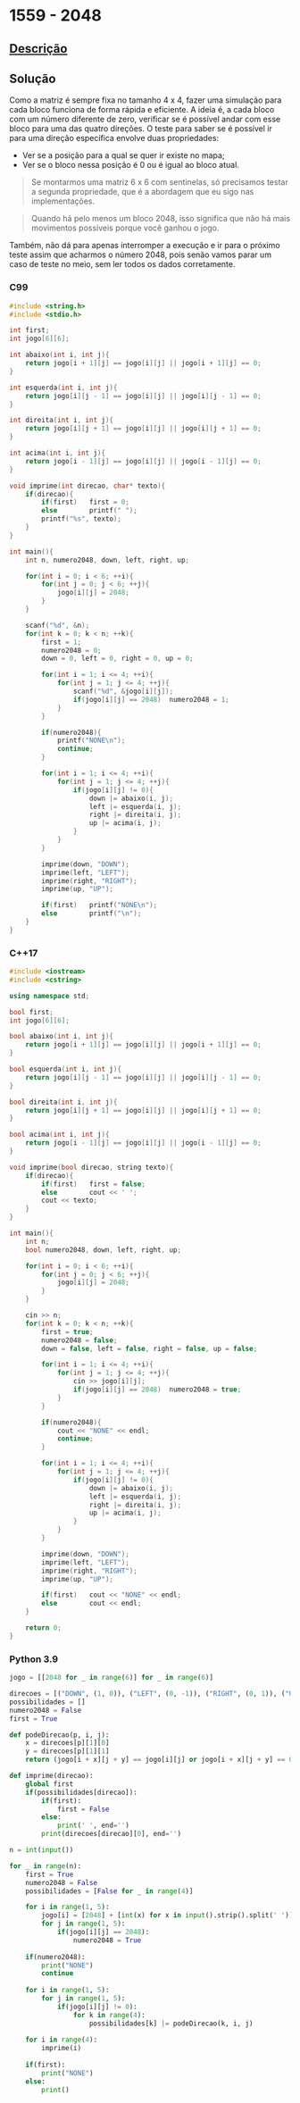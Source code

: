 # 1559 - 2048

## [Descrição](https://www.beecrowd.com.br/judge/pt/problems/view/1559)

## Solução

Como a matriz é sempre fixa no tamanho 4 x 4, fazer uma simulação para cada bloco funciona de forma rápida e eficiente. A ideia é, a cada bloco com um número diferente de zero, verificar se é possível andar com esse bloco para uma das quatro direções. O teste para saber se é possível ir para uma direção específica envolve duas propriedades:

* Ver se a posição para a qual se quer ir existe no mapa;
* Ver se o bloco nessa posição é 0 ou é igual ao bloco atual.

> Se montarmos uma matriz 6 x 6 com sentinelas, só precisamos testar a segunda propriedade, que é a abordagem que eu sigo nas implementações.

> Quando há pelo menos um bloco 2048, isso significa que não há mais movimentos possíveis porque você ganhou o jogo.

Também, não dá para apenas interromper a execução e ir para o próximo teste assim que acharmos o número 2048, pois senão vamos parar um caso de teste no meio, sem ler todos os dados corretamente.

### C99
```c
#include <string.h>
#include <stdio.h>

int first;
int jogo[6][6];

int abaixo(int i, int j){
    return jogo[i + 1][j] == jogo[i][j] || jogo[i + 1][j] == 0;
}

int esquerda(int i, int j){
    return jogo[i][j - 1] == jogo[i][j] || jogo[i][j - 1] == 0;
}

int direita(int i, int j){
    return jogo[i][j + 1] == jogo[i][j] || jogo[i][j + 1] == 0;
}

int acima(int i, int j){
    return jogo[i - 1][j] == jogo[i][j] || jogo[i - 1][j] == 0;
}

void imprime(int direcao, char* texto){
    if(direcao){
        if(first)   first = 0;
        else        printf(" ");
        printf("%s", texto);
    }
}

int main(){
    int n, numero2048, down, left, right, up;

    for(int i = 0; i < 6; ++i){
        for(int j = 0; j < 6; ++j){
            jogo[i][j] = 2048;
        }
    }

    scanf("%d", &n);
    for(int k = 0; k < n; ++k){
        first = 1;
        numero2048 = 0;
        down = 0, left = 0, right = 0, up = 0;

        for(int i = 1; i <= 4; ++i){
            for(int j = 1; j <= 4; ++j){
                scanf("%d", &jogo[i][j]);
                if(jogo[i][j] == 2048)  numero2048 = 1;
            }
        }

        if(numero2048){
            printf("NONE\n");
            continue;
        }

        for(int i = 1; i <= 4; ++i){
            for(int j = 1; j <= 4; ++j){
                if(jogo[i][j] != 0){
                    down |= abaixo(i, j);
                    left |= esquerda(i, j);
                    right |= direita(i, j);
                    up |= acima(i, j);
                }
            }
        }

        imprime(down, "DOWN");
        imprime(left, "LEFT");
        imprime(right, "RIGHT");
        imprime(up, "UP");

        if(first)   printf("NONE\n");
        else        printf("\n");
    }
}
```

### C++17
```cpp
#include <iostream>
#include <cstring>

using namespace std;

bool first;
int jogo[6][6];

bool abaixo(int i, int j){
    return jogo[i + 1][j] == jogo[i][j] || jogo[i + 1][j] == 0;
}

bool esquerda(int i, int j){
    return jogo[i][j - 1] == jogo[i][j] || jogo[i][j - 1] == 0;
}

bool direita(int i, int j){
    return jogo[i][j + 1] == jogo[i][j] || jogo[i][j + 1] == 0;
}

bool acima(int i, int j){
    return jogo[i - 1][j] == jogo[i][j] || jogo[i - 1][j] == 0;
}

void imprime(bool direcao, string texto){
    if(direcao){
        if(first)   first = false;
        else        cout << ' ';
        cout << texto;
    }
}

int main(){
    int n;
    bool numero2048, down, left, right, up;

    for(int i = 0; i < 6; ++i){
        for(int j = 0; j < 6; ++j){
            jogo[i][j] = 2048;
        }
    }

    cin >> n;
    for(int k = 0; k < n; ++k){
        first = true;
        numero2048 = false;
        down = false, left = false, right = false, up = false;

        for(int i = 1; i <= 4; ++i){
            for(int j = 1; j <= 4; ++j){
                cin >> jogo[i][j];
                if(jogo[i][j] == 2048)  numero2048 = true;
            }
        }

        if(numero2048){
            cout << "NONE" << endl;
            continue;
        }

        for(int i = 1; i <= 4; ++i){
            for(int j = 1; j <= 4; ++j){
                if(jogo[i][j] != 0){
                    down |= abaixo(i, j);
                    left |= esquerda(i, j);
                    right |= direita(i, j);
                    up |= acima(i, j);
                }
            }
        }

        imprime(down, "DOWN");
        imprime(left, "LEFT");
        imprime(right, "RIGHT");
        imprime(up, "UP");

        if(first)   cout << "NONE" << endl;
        else        cout << endl;
    }

    return 0;
}
```

### Python 3.9
```python
jogo = [[2048 for _ in range(6)] for _ in range(6)]

direcoes = [("DOWN", (1, 0)), ("LEFT", (0, -1)), ("RIGHT", (0, 1)), ("UP", (-1, 0))]
possibilidades = []
numero2048 = False
first = True

def podeDirecao(p, i, j):
    x = direcoes[p][1][0]
    y = direcoes[p][1][1]
    return (jogo[i + x][j + y] == jogo[i][j] or jogo[i + x][j + y] == 0)

def imprime(direcao):
    global first
    if(possibilidades[direcao]):
        if(first):
            first = False
        else:
            print(' ', end='')
        print(direcoes[direcao][0], end='')

n = int(input())

for _ in range(n):
    first = True
    numero2048 = False
    possibilidades = [False for _ in range(4)]

    for i in range(1, 5):
        jogo[i] = [2048] + [int(x) for x in input().strip().split(' ')] + [2048]
        for j in range(1, 5):
            if(jogo[i][j] == 2048):
                numero2048 = True
    
    if(numero2048):
        print("NONE")
        continue
    
    for i in range(1, 5):
        for j in range(1, 5):
            if(jogo[i][j] != 0):
                for k in range(4):
                    possibilidades[k] |= podeDirecao(k, i, j)
    
    for i in range(4):
        imprime(i)
    
    if(first):
        print("NONE")
    else:
        print()
```